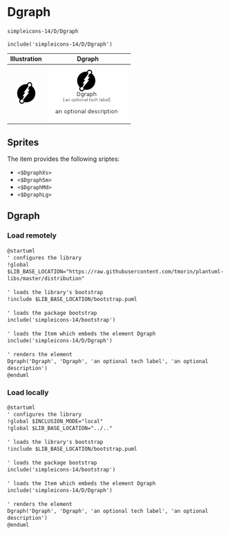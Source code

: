 # Dgraph


```text
simpleicons-14/D/Dgraph
```

```text
include('simpleicons-14/D/Dgraph')
```



| Illustration | Dgraph |
| :---: | :---: |
| ![illustration for Illustration](../../simpleicons-14/D/Dgraph.png) | ![illustration for Dgraph](../../simpleicons-14/D/Dgraph.Local.png) |



## Sprites
The item provides the following sriptes:

- `<$DgraphXs>`
- `<$DgraphSm>`
- `<$DgraphMd>`
- `<$DgraphLg>`





## Dgraph

### Load remotely
```plantuml
@startuml
' configures the library
!global $LIB_BASE_LOCATION="https://raw.githubusercontent.com/tmorin/plantuml-libs/master/distribution"

' loads the library's bootstrap
!include $LIB_BASE_LOCATION/bootstrap.puml

' loads the package bootstrap
include('simpleicons-14/bootstrap')

' loads the Item which embeds the element Dgraph
include('simpleicons-14/D/Dgraph')

' renders the element
Dgraph('Dgraph', 'Dgraph', 'an optional tech label', 'an optional description')
@enduml
```

### Load locally
```plantuml
@startuml
' configures the library
!global $INCLUSION_MODE="local"
!global $LIB_BASE_LOCATION="../.."

' loads the library's bootstrap
!include $LIB_BASE_LOCATION/bootstrap.puml

' loads the package bootstrap
include('simpleicons-14/bootstrap')

' loads the Item which embeds the element Dgraph
include('simpleicons-14/D/Dgraph')

' renders the element
Dgraph('Dgraph', 'Dgraph', 'an optional tech label', 'an optional description')
@enduml
```

